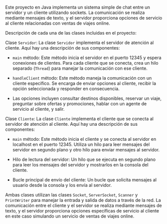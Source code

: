 Este proyecto en Java implementa un sistema simple de chat entre un servidor y un cliente utilizando sockets. 
La comunicación se realiza mediante mensajes de texto, y el servidor proporciona opciones de servicio al cliente relacionadas con ventas de viajes online.

Descripción de cada una de las clases incluidas en el proyecto:

Clase `Servidor`:
La clase `Servidor` implementa el servidor de atención al cliente. Aquí hay una descripción de sus componentes:

- `main` método: Este método inicia el servidor en el puerto 12345 y espera conexiones de clientes. Para cada cliente que se conecta, crea un hilo separado (`Thread`) para manejar la comunicación con ese cliente.

- `handleClient` método: Este método maneja la comunicación con un cliente específico. Se encarga de enviar opciones al cliente, recibir la opción seleccionada y responder en consecuencia.
- Las opciones incluyen consultar destinos disponibles, reservar un viaje, preguntar sobre ofertas y promociones, hablar con un agente de servicio al cliente, y salir.

Clase `Cliente`:
La clase `Cliente` implementa el cliente que se conecta al servidor de atención al cliente. Aquí hay una descripción de sus componentes:

- `main` método: Este método inicia el cliente y se conecta al servidor en localhost en el puerto 12345. Utiliza un hilo para leer mensajes del servidor en segundo plano y otro hilo para enviar mensajes al servidor.

- Hilo de lectura del servidor: Un hilo que se ejecuta en segundo plano para leer los mensajes del servidor y mostrarlos en la consola del cliente.

- Bucle principal de envío del cliente: Un bucle que solicita mensajes al usuario desde la consola y los envía al servidor.

Ambas clases utilizan las clases `Socket`, `ServerSocket`, `Scanner` y `PrintWriter` para manejar la entrada y salida de datos a través de la red.
La comunicación entre el cliente y el servidor se realiza mediante mensajes de texto, y el servidor proporciona opciones específicas de servicio al cliente en este caso simulando un servicio de ventas de viajes online.
